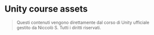 # Unity course assets
> Questi contenuti vengono direttamente dal corso di Unity ufficiale gestito da Niccolò S. Tutti i diritti riservati.

